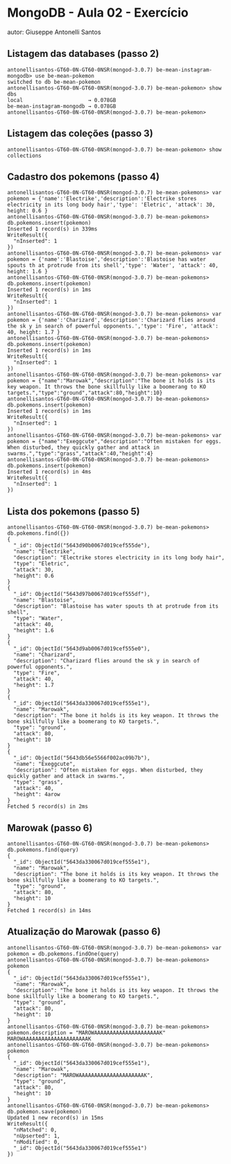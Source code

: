 # MongoDB - Aula 02 - Exercício
autor: Giuseppe Antonelli Santos

## Listagem das databases (passo 2)
    antonellisantos-GT60-0N-GT60-0NSR(mongod-3.0.7) be-mean-instagram-mongodb> use be-mean-pokemon
    switched to db be-mean-pokemon
    antonellisantos-GT60-0N-GT60-0NSR(mongod-3.0.7) be-mean-pokemon> show dbs
    local                     → 0.078GB
    be-mean-instagram-mongodb → 0.078GB
    antonellisantos-GT60-0N-GT60-0NSR(mongod-3.0.7) be-mean-pokemon>

## Listagem das coleções (passo 3)
    antonellisantos-GT60-0N-GT60-0NSR(mongod-3.0.7) be-mean-pokemon> show collections

## Cadastro dos pokemons (passo 4)
    antonellisantos-GT60-0N-GT60-0NSR(mongod-3.0.7) be-mean-pokemons> var pokemon = {'name':'Electrike','description':'Electrike stores electricity in its long body hair','type': 'Eletric', 'attack': 30, height: 0.6 }
    antonellisantos-GT60-0N-GT60-0NSR(mongod-3.0.7) be-mean-pokemons> db.pokemons.insert(pokemon)
    Inserted 1 record(s) in 339ms
    WriteResult({
      "nInserted": 1
    })
    antonellisantos-GT60-0N-GT60-0NSR(mongod-3.0.7) be-mean-pokemons> var pokemon = {'name':'Blastoise','description':'Blastoise has water spouts th at protrude from its shell','type': 'Water', 'attack': 40, height: 1.6 } 
    antonellisantos-GT60-0N-GT60-0NSR(mongod-3.0.7) be-mean-pokemons> db.pokemons.insert(pokemon)
    Inserted 1 record(s) in 1ms
    WriteResult({
      "nInserted": 1
    })
    antonellisantos-GT60-0N-GT60-0NSR(mongod-3.0.7) be-mean-pokemons> var pokemon = {'name':'Charizard','description':'Charizard flies around the sk y in search of powerful opponents.','type': 'Fire', 'attack': 40, height: 1.7 }
    antonellisantos-GT60-0N-GT60-0NSR(mongod-3.0.7) be-mean-pokemons> db.pokemons.insert(pokemon)
    Inserted 1 record(s) in 1ms
    WriteResult({
      "nInserted": 1
    })
    antonellisantos-GT60-0N-GT60-0NSR(mongod-3.0.7) be-mean-pokemons> var pokemon = {"name":"Marowak","description":"The bone it holds is its key weapon. It throws the bone skillfully like a boomerang to KO targets.","type":"ground","attack":80,"height":10} 
    antonellisantos-GT60-0N-GT60-0NSR(mongod-3.0.7) be-mean-pokemons> db.pokemons.insert(pokemon)
    Inserted 1 record(s) in 1ms
    WriteResult({
      "nInserted": 1
    })
    antonellisantos-GT60-0N-GT60-0NSR(mongod-3.0.7) be-mean-pokemons> var pokemon = {"name":"Exeggcute","description":"Often mistaken for eggs. When disturbed, they quickly gather and attack in swarms.","type":"grass","attack":40,"height":4} 
    antonellisantos-GT60-0N-GT60-0NSR(mongod-3.0.7) be-mean-pokemons> db.pokemons.insert(pokemon)
    Inserted 1 record(s) in 4ms
    WriteResult({
      "nInserted": 1
    })
  
## Lista dos pokemons (passo 5)
    antonellisantos-GT60-0N-GT60-0NSR(mongod-3.0.7) be-mean-pokemons> db.pokemons.find({})
    {
      "_id": ObjectId("5643d90b0067d019cef555de"),
      "name": "Electrike",
      "description": "Electrike stores electricity in its long body hair",
      "type": "Eletric",
      "attack": 30,
      "height": 0.6
    }
    {
      "_id": ObjectId("5643d97b0067d019cef555df"),
      "name": "Blastoise",
      "description": "Blastoise has water spouts th at protrude from its shell",
      "type": "Water",
      "attack": 40,
      "height": 1.6
    }
    {
      "_id": ObjectId("5643d9ab0067d019cef555e0"),
      "name": "Charizard",
      "description": "Charizard flies around the sk y in search of powerful opponents.",
      "type": "Fire",
      "attack": 40,
      "height": 1.7
    }
    {
      "_id": ObjectId("5643da330067d019cef555e1"),
      "name": "Marowak",
      "description": "The bone it holds is its key weapon. It throws the bone skillfully like a boomerang to KO targets.",
      "type": "ground",
      "attack": 80,
      "height": 10
    }
    {
      "_id": ObjectId("5643db56e5566f002ac09b7b"),
      "name": "Exeggcute",
      "description": "Often mistaken for eggs. When disturbed, they quickly gather and attack in swarms.",
      "type": "grass",
      "attack": 40,
      "height": 4arow
    }
    Fetched 5 record(s) in 2ms


## Marowak (passo 6)
    antonellisantos-GT60-0N-GT60-0NSR(mongod-3.0.7) be-mean-pokemons> db.pokemons.find(query)
    {
      "_id": ObjectId("5643da330067d019cef555e1"),
      "name": "Marowak",
      "description": "The bone it holds is its key weapon. It throws the bone skillfully like a boomerang to KO targets.",
      "type": "ground",
      "attack": 80,
      "height": 10
    }
    Fetched 1 record(s) in 14ms

## Atualização do Marowak (passo 6)
    antonellisantos-GT60-0N-GT60-0NSR(mongod-3.0.7) be-mean-pokemons> var pokemon = db.pokemons.findOne(query)
    antonellisantos-GT60-0N-GT60-0NSR(mongod-3.0.7) be-mean-pokemons> pokemon
    {
      "_id": ObjectId("5643da330067d019cef555e1"),
      "name": "Marowak",
      "description": "The bone it holds is its key weapon. It throws the bone skillfully like a boomerang to KO targets.",
      "type": "ground",
      "attack": 80,
      "height": 10
    }
    antonellisantos-GT60-0N-GT60-0NSR(mongod-3.0.7) be-mean-pokemons> pokemon.description = "MAROWAAAAAAAAAAAAAAAAAAAAAK"
    MAROWAAAAAAAAAAAAAAAAAAAAAK
    antonellisantos-GT60-0N-GT60-0NSR(mongod-3.0.7) be-mean-pokemons> pokemon
    {
      "_id": ObjectId("5643da330067d019cef555e1"),
      "name": "Marowak",
      "description": "MAROWAAAAAAAAAAAAAAAAAAAAAK",
      "type": "ground",
      "attack": 80,
      "height": 10
    }
    antonellisantos-GT60-0N-GT60-0NSR(mongod-3.0.7) be-mean-pokemons> db.pokemon.save(pokemon)
    Updated 1 new record(s) in 15ms
    WriteResult({
      "nMatched": 0,
      "nUpserted": 1,
      "nModified": 0,
      "_id": ObjectId("5643da330067d019cef555e1")
    })